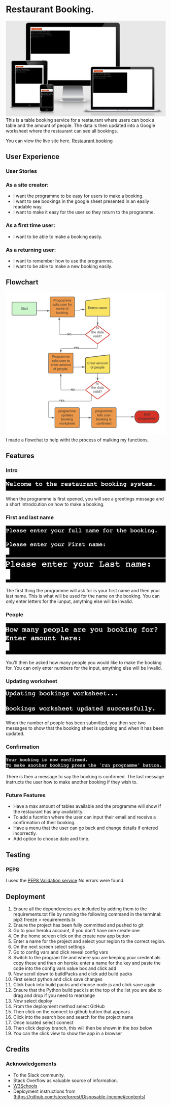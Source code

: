 # Restaurant Booking.
![Image](assets/images/screenshots/mock-up.png?raw=true)
This is a table booking service for a restaurant where users can book a table and the amount of people. The data is then updated into a Google worksheet where the restaurant can see all bookings.

You can view the live site here. [Restaurant booking](https://restaurant-booking-project.herokuapp.com/)

## User Experience

### User Stories

### As a site creator:
- I want the programme to be easy for users to make a booking.
- I want to see bookings in the google sheet presented in an easily readable way.
- I want to make it easy for the user so they return to the programme.

### As a first time user:
- I want to be able to make a booking easily.

### As a returning user:
- I want to remember how to use the programme. 
- I want to be able to make a new booking easily.

## Flowchart 
![Image](assets/images/screenshots/flowchart.png?raw=true)
I made a flowchat to help witht the process of malking my functions. 

## Features

### Intro
![Image](assets/images/screenshots/intro.png?raw=true)

When the programme is first opened, you will see a greetings message and a short introdcution on how to make a booking.

### First and last name
![Image](assets/images/screenshots/first-name.png?raw=true)
![Image](assets/images/screenshots/last-name.png?raw=true)

The first thing the programme will ask for is your first name and then your last name. This is what will be used for the name on the booking. You can only enter letters for the iunput, amything else will be invalid.

### People
![Image](assets/images/screenshots/number-of-people.png?raw=true) 

You'll then be asked how many people you would like to make the booking for. You can only enter numbers for the input, amything else will be invalid.

### Updating worksheet
![Image](assets/images/screenshots/updating-worksheet.png??raw=true)

When the number of people has been submitted, you then see two messages to show that the booking sheet is updating and when it has been updated.

### Confirmation  
![Image](assets/images/screenshots/confirmation.png??raw=true) 

There is then a message to say the booking is confirmed.
The last message instructs the user how to make another booking if they wish to.

### Future Features
- Have a max amount of tables available and the programme will show if the restaurant has any availablity.
- To add a fucntion where the user can input their email and receive a confirmation of their booking. 
- Have a menu that the user can go back and change details if entered incorrectly.
- Add option to choose date and time.

## Testing 

### PEP8
I used the [PEP8 Validation service](http://pep8online.com/)
No errors were found. 

## Deployment 

1. Ensure all the dependencies are included by adding them to the requirements.txt file by running the following command in the terminal: pip3 freeze > requirements.tx
2. Ensure the project has been fully committed and pushed to git 
3. Go to your heroku account, if you don't have one create one
4. On the home screen click on the create new app button
5. Enter a name for the project and select your region to the correct region.
6. On the next screen select settings
7. Go to config vars and click reveal config vars
8. Switch to the program file and where you are keeping your credentials copy these and then on heroku enter a name for the key and paste the code into the config vars value box and click add
9. Now scroll down to buildPacks and click add build packs
10. First select python and click save changes
11. Click back into build packs and choose node.js and click save again
12. Ensure that the Python  build pack is at the top of the list you are abe to drag and drop if you need to rearrange
13. Now select deploy
14. From the deployment method select GitHub
15. Then click on the connect to github button that appears
16. Click into the search box and search for the project name
16. Once located select connect
17. Then click deploy branch, this will then be shown in the box below
18. You can the click view to show the app in a browser

## Credits 

### Acknowledgements 
- To the Slack community.
- Stack Overflow as valuable source of information.
- [W3Schools](https://www.w3schools.com/) 
- Deployment instructions from (https://github.com/steveforrest/Disposable-Income#contents)